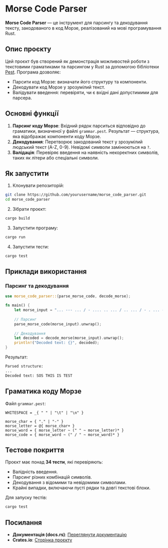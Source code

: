 # Morse Code Parser

**Morse Code Parser** — це інструмент для парсингу та декодування тексту, закодованого в код Морзе, реалізований на мові програмування Rust. 

## Опис проєкту

Цей проєкт був створений як демонстрація можливостей роботи з текстовими граматиками та парсингом у Rust за допомогою бібліотеки [Pest](https://pest.rs). Програма дозволяє:
- Парсити код Морзе: визначати його структуру та компоненти.
- Декодувати код Морзе у зрозумілий текст.
- Валідувати введення: перевіряти, чи є вхідні дані допустимими для парсера.

## Основні функції

1. **Парсинг коду Морзе**: Вхідний рядок парситься відповідно до граматики, визначеної у файлі `grammar.pest`. Результат — структура, яка відображає компоненти коду Морзе.
2. **Декодування**: Перетворює закодований текст у зрозумілий людський текст (A-Z, 0-9). Невідомі символи замінюються на `?`.
3. **Валідація**: Перевіряє введення на наявність некоректних символів, таких як літери або спеціальні символи.

## Як запустити

1. Клонувати репозиторій:
```bash
git clone https://github.com/yourusername/morse_code_parser.git
cd morse_code_parser
```

2. Зібрати проєкт:
```bash
cargo build
```

3. Запустити програму:
```bash
cargo run
```

4. Запустити тести:
```bash
cargo test
```

## Приклади використання

### Парсинг та декодування
```rust
use morse_code_parser::{parse_morse_code, decode_morse};

fn main() {
    let morse_input = "... --- ... / - .... .. ... / .. ... / - . ... -";
    
    // Парсинг
    parse_morse_code(morse_input).unwrap();
    
    // Декодування
    let decoded = decode_morse(morse_input).unwrap();
    println!("Decoded text: {}", decoded);
}
```

Результат:
```bash
Parsed structure:
...
Decoded text: SOS THIS IS TEST
```

## Граматика коду Морзе

Файл `grammar.pest`:
```
WHITESPACE = _{ " " | "\t" | "\n" }

morse_char = { "." | "-" }
morse_letter = @{ morse_char+ }
morse_word = { morse_letter ~ (" " ~ morse_letter)* }
morse_code = { morse_word ~ (" / " ~ morse_word)* }
```

## Тестове покриття

Проєкт має понад **34 тести**, які перевіряють:
- Валідність введення.
- Парсинг різних комбінацій символів.
- Декодування з відомими та невідомими символами.
- Крайні випадки, включаючи пусті рядки та довгі текстові блоки.

Для запуску тестів:
```bash
cargo test
```
## Посилання 

- **Документація (docs.rs)**: [Переглянути документацію](https://docs.rs/morse_code_parser)
- **Crates.io**: [Сторінка проєкту](https://crates.io/crates/morse_code_parser)
```